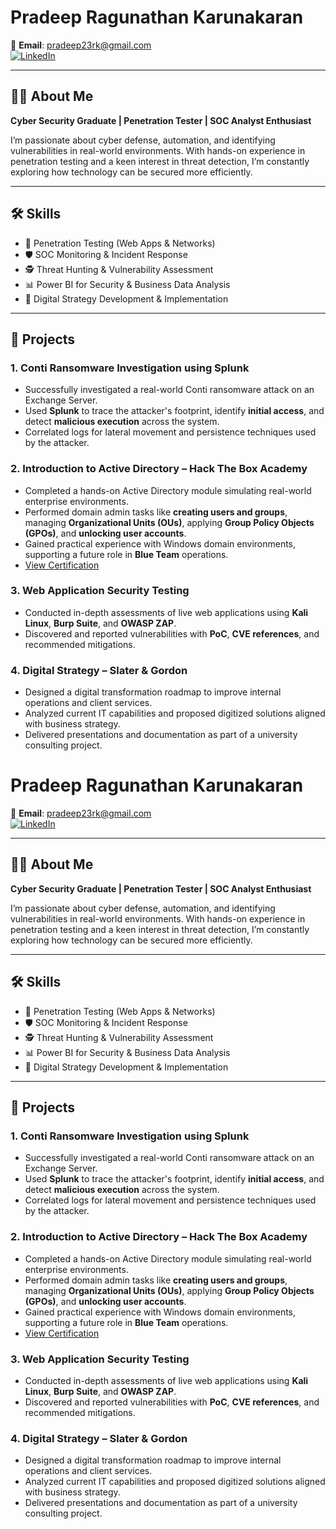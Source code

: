 # Pradeep Ragunathan Karunakaran

📧 **Email**: [pradeep23rk@gmail.com](mailto:pradeep23rk@gmail.com)  
[![LinkedIn](https://img.shields.io/badge/LinkedIn-Profile-0A66C2?logo=linkedin&logoColor=white&style=for-the-badge)](https://www.linkedin.com/in/pradeep-ragunathan-karunakaran-26476a271/)

---

## 👨‍💻 About Me  
**Cyber Security Graduate | Penetration Tester | SOC Analyst Enthusiast**  

I’m passionate about cyber defense, automation, and identifying vulnerabilities in real-world environments. With hands-on experience in penetration testing and a keen interest in threat detection, I’m constantly exploring how technology can be secured more efficiently.

---

## 🛠️ Skills  
- 🔐 Penetration Testing (Web Apps & Networks)  
- 🛡️ SOC Monitoring & Incident Response  
- 🕵️ Threat Hunting & Vulnerability Assessment  
- 📊 Power BI for Security & Business Data Analysis  
- 🧩 Digital Strategy Development & Implementation  

---

## 🚀 Projects

### 1. **Conti Ransomware Investigation using Splunk**
- Successfully investigated a real-world Conti ransomware attack on an Exchange Server.
- Used **Splunk** to trace the attacker's footprint, identify **initial access**, and detect **malicious execution** across the system.
- Correlated logs for lateral movement and persistence techniques used by the attacker.

### 2. **Introduction to Active Directory – Hack The Box Academy**
- Completed a hands-on Active Directory module simulating real-world enterprise environments.
- Performed domain admin tasks like **creating users and groups**, managing **Organizational Units (OUs)**, applying **Group Policy Objects (GPOs)**, and **unlocking user accounts**.
- Gained practical experience with Windows domain environments, supporting a future role in **Blue Team** operations.
- [View Certification](https://academy.hackthebox.com/achievement/1240700/74)

### 3. **Web Application Security Testing**
- Conducted in-depth assessments of live web applications using **Kali Linux**, **Burp Suite**, and **OWASP ZAP**.
- Discovered and reported vulnerabilities with **PoC**, **CVE references**, and recommended mitigations.

### 4. **Digital Strategy – Slater & Gordon**
- Designed a digital transformation roadmap to improve internal operations and client services.
- Analyzed current IT capabilities and proposed digitized solutions aligned with business strategy.
- Delivered presentations and documentation as part of a university consulting project.
# Pradeep Ragunathan Karunakaran

📧 **Email**: [pradeep23rk@gmail.com](mailto:pradeep23rk@gmail.com)  
[![LinkedIn](https://img.shields.io/badge/LinkedIn-Profile-0A66C2?logo=linkedin&logoColor=white&style=for-the-badge)](https://www.linkedin.com/in/pradeep-ragunathan-karunakaran-26476a271/)

---

## 👨‍💻 About Me  
**Cyber Security Graduate | Penetration Tester | SOC Analyst Enthusiast**  

I’m passionate about cyber defense, automation, and identifying vulnerabilities in real-world environments. With hands-on experience in penetration testing and a keen interest in threat detection, I’m constantly exploring how technology can be secured more efficiently.

---

## 🛠️ Skills  
- 🔐 Penetration Testing (Web Apps & Networks)  
- 🛡️ SOC Monitoring & Incident Response  
- 🕵️ Threat Hunting & Vulnerability Assessment  
- 📊 Power BI for Security & Business Data Analysis  
- 🧩 Digital Strategy Development & Implementation  

---

## 🚀 Projects

### 1. **Conti Ransomware Investigation using Splunk**
- Successfully investigated a real-world Conti ransomware attack on an Exchange Server.
- Used **Splunk** to trace the attacker's footprint, identify **initial access**, and detect **malicious execution** across the system.
- Correlated logs for lateral movement and persistence techniques used by the attacker.

### 2. **Introduction to Active Directory – Hack The Box Academy**
- Completed a hands-on Active Directory module simulating real-world enterprise environments.
- Performed domain admin tasks like **creating users and groups**, managing **Organizational Units (OUs)**, applying **Group Policy Objects (GPOs)**, and **unlocking user accounts**.
- Gained practical experience with Windows domain environments, supporting a future role in **Blue Team** operations.
- [View Certification](https://academy.hackthebox.com/achievement/1240700/74)

### 3. **Web Application Security Testing**
- Conducted in-depth assessments of live web applications using **Kali Linux**, **Burp Suite**, and **OWASP ZAP**.
- Discovered and reported vulnerabilities with **PoC**, **CVE references**, and recommended mitigations.

### 4. **Digital Strategy – Slater & Gordon**
- Designed a digital transformation roadmap to improve internal operations and client services.
- Analyzed current IT capabilities and proposed digitized solutions aligned with business strategy.
- Delivered presentations and documentation as part of a university consulting project.
